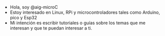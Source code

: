 - Hola, soy @aig-microC
- Estoy interesado en Linux, RPi y microcontroladores tales como Arduino, pico y Esp32
- Mi intención es escribir tutoriales o guías sobre los temas que me interesan y que te puedan interesar a ti.


<!---
aig-microC/aig-microC is a ✨ special ✨ repository because its `README.md` (this file) appears on your GitHub profile.
You can click the Preview link to take a look at your changes.
--->
